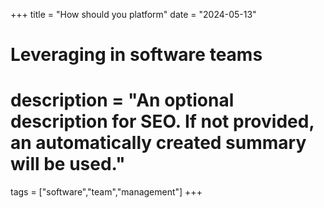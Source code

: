 +++
title = "How should you platform"
date = "2024-05-13"

#
# Leveraging in software teams
#
# description = "An optional description for SEO. If not provided, an automatically created summary will be used."

tags = ["software","team","management"]
+++

